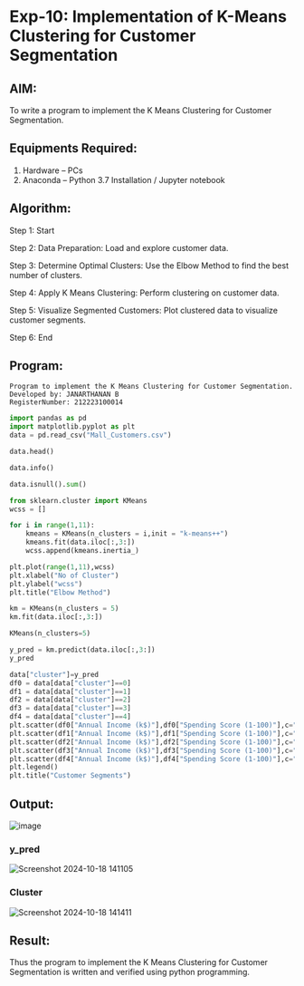 # Exp-10: Implementation of K-Means Clustering for Customer Segmentation

## AIM:
To write a program to implement the K Means Clustering for Customer Segmentation.

## Equipments Required:
1. Hardware – PCs
2. Anaconda – Python 3.7 Installation / Jupyter notebook

## Algorithm:
 Step 1: Start

 Step 2: Data Preparation: Load and explore customer data.
 
 Step 3: Determine Optimal Clusters: Use the Elbow Method to find the best number of clusters.
 
 Step 4: Apply K Means Clustering: Perform clustering on customer data.
 
 Step 5: Visualize Segmented Customers: Plot clustered data to visualize customer segments.
 
 Step 6: End
## Program:
```
Program to implement the K Means Clustering for Customer Segmentation.
Developed by: JANARTHANAN B
RegisterNumber: 212223100014
```
```python
import pandas as pd
import matplotlib.pyplot as plt
data = pd.read_csv("Mall_Customers.csv")

data.head()

data.info()

data.isnull().sum()

from sklearn.cluster import KMeans
wcss = []

for i in range(1,11):
    kmeans = KMeans(n_clusters = i,init = "k-means++")
    kmeans.fit(data.iloc[:,3:])
    wcss.append(kmeans.inertia_)

plt.plot(range(1,11),wcss)
plt.xlabel("No of Cluster")
plt.ylabel("wcss")
plt.title("Elbow Method")

km = KMeans(n_clusters = 5)
km.fit(data.iloc[:,3:])

KMeans(n_clusters=5)

y_pred = km.predict(data.iloc[:,3:])
y_pred

data["cluster"]=y_pred
df0 = data[data["cluster"]==0]
df1 = data[data["cluster"]==1]
df2 = data[data["cluster"]==2]
df3 = data[data["cluster"]==3]
df4 = data[data["cluster"]==4]
plt.scatter(df0["Annual Income (k$)"],df0["Spending Score (1-100)"],c="red",label="cluster0")
plt.scatter(df1["Annual Income (k$)"],df1["Spending Score (1-100)"],c="black",label="cluster1")
plt.scatter(df2["Annual Income (k$)"],df2["Spending Score (1-100)"],c="blue",label="cluster2")
plt.scatter(df3["Annual Income (k$)"],df3["Spending Score (1-100)"],c="green",label="cluster3")
plt.scatter(df4["Annual Income (k$)"],df4["Spending Score (1-100)"],c="magenta",label="cluster4")
plt.legend()
plt.title("Customer Segments")

```
## Output:
![image](https://github.com/user-attachments/assets/4b53bc38-b81b-404b-83be-a25d053d64cb)

### y_pred
![Screenshot 2024-10-18 141105](https://github.com/user-attachments/assets/ffe4373d-8518-4e60-9145-ba3502eebf21)

### Cluster
![Screenshot 2024-10-18 141411](https://github.com/user-attachments/assets/edcdf12e-c6e0-40c3-9232-d8c8bdb39f3b)

## Result:
Thus the program to implement the K Means Clustering for Customer Segmentation is written and verified using python programming.
